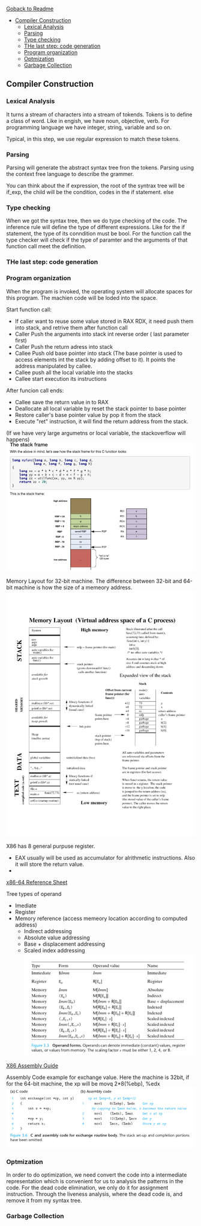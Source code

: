 [Goback to Readme](./readme.md)

- [Compiler Construction](#compiler-construction)
  - [Lexical Analysis](#lexical-analysis)
  - [Parsing](#parsing)
  - [Type checking](#type-checking)
  - [THe last step: code generation](#the-last-step-code-generation)
  - [Program organization](#program-organization)
  - [Optmization](#optmization)
  - [Garbage Collection](#garbage-collection)

## Compiler Construction

### Lexical Analysis
It turns a stream of characters into a stream of tokends. Tokens is to define a class of word. Like in engish, we have noun, objective, verb. For programming language we have integer, string, variable and so on.

Typical, in this step, we use regular expression to match these tokens.

### Parsing
Parsing will generate the abstract syntax tree fron the tokens. Parsing using the context free language to describe the grammer.

You can think about the if expression, the root of the syntrax tree will be if_exp, the child will be the condition, codes in the if statement. else 


### Type checking
When we got the syntax tree, then we do type checking of the code. The inference rule will define the type of different expressions. Like for the if statement, the type of its conndition must be bool. For the function call the type checker will check if the type of paramter and the arguments of that function call meet the definition.

### THe last step: code generation


### Program organization

When the program is invoked, the operating system will allocate spaces for this program. The machien code will be loded into the space.

Start function call:
- If caller want to reuse some value stored in RAX RDX, it need push them into stack, and retrive them after function call
- Caller Push the arguments into stack int reverse order ( last parameter first)
- Caller Push the return adress into stack
- Callee Push old base pointer into stack (The base pointer is used to access elements int the stack by adding offset to it). It points the address manipulated by callee.
- Callee push all the local variable into the stacks
- Callee start execution its instructions

After funcion call ends:
- Callee save the return value in to RAX
- Deallocate all local variable by reset the stack pointer to base pointer
- Restore caller's base pointer value by pop it from the stack
- Execute "ret" instruction, it will find the return address from the stack.

(If we have very large argumetns or local variable, the stackoverflow will happens)
![](./IMG/x86_Stack_Frame.png)

Memory Layout for 32-bit machine. The difference between 32-bit and 64-bit machine is how the size of a memeory address.
![](./IMG/Memory_layout.png)

X86 has 8 general purpuse register. 
- EAX usually will be used as accumulator for alrithmetic instructions. Also it will store the return value.
- 
[x86-64 Reference Sheet](./IMG/x86-64.pdf)

Tree types of operand
- Imediate
- Register
- Memory reference (access memeory location according to computed address)
  - Indirect addressing
  - Absolute value addressing
  - Base + displacement addressing 
  - Scaled index addressing
![](./IMG/x86_OperandForms.png)

[X86 Assembly Guide](http://flint.cs.yale.edu/cs421/papers/x86-asm/asm.html)

Assembly Code example for exchange value. Here the machine is 32bit, if for the 64-bit machine, the xp will be movq 2*8(%ebp), %edx
![](IMG/x86_AssemblyCode_Exchange.png)

### Optmization
In order to do optimization, we need convert the code into a intermediate representation which is convenient for us to analysis the patterns in the code.
For the dead code elimination, we only do it for assignment instruction. Through the liveness analysis, where the dead code is, and remove it from my syntax tree.

### Garbage Collection

